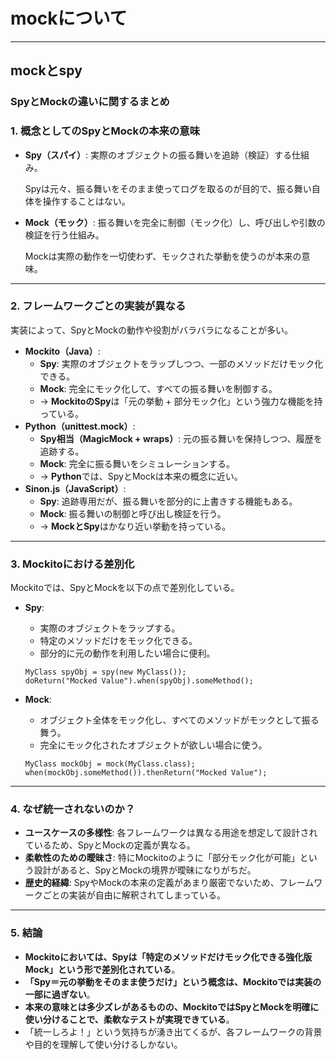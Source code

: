 # mockについて

---

## mockとspy

### **SpyとMockの違いに関するまとめ**

### 1. **概念としてのSpyとMockの本来の意味**

- **Spy（スパイ）**: 実際のオブジェクトの振る舞いを追跡（検証）する仕組み。

  Spyは元々、振る舞いをそのまま使ってログを取るのが目的で、振る舞い自体を操作することはない。

- **Mock（モック）**: 振る舞いを完全に制御（モック化）し、呼び出しや引数の検証を行う仕組み。

  Mockは実際の動作を一切使わず、モックされた挙動を使うのが本来の意味。


---

### 2. **フレームワークごとの実装が異なる**

実装によって、SpyとMockの動作や役割がバラバラになることが多い。

- **Mockito（Java）**:
    - **Spy**: 実際のオブジェクトをラップしつつ、一部のメソッドだけモック化できる。
    - **Mock**: 完全にモック化して、すべての振る舞いを制御する。
    - → **MockitoのSpy**は「元の挙動 + 部分モック化」という強力な機能を持っている。
- **Python（unittest.mock）**:
    - **Spy相当（MagicMock + wraps）**: 元の振る舞いを保持しつつ、履歴を追跡する。
    - **Mock**: 完全に振る舞いをシミュレーションする。
    - → **Python**では、SpyとMockは本来の概念に近い。
- **Sinon.js（JavaScript）**:
    - **Spy**: 追跡専用だが、振る舞いを部分的に上書きする機能もある。
    - **Mock**: 振る舞いの制御と呼び出し検証を行う。
    - → **MockとSpy**はかなり近い挙動を持っている。

---

### 3. **Mockitoにおける差別化**

Mockitoでは、SpyとMockを以下の点で差別化している。

- **Spy**:
    - 実際のオブジェクトをラップする。
    - 特定のメソッドだけをモック化できる。
    - 部分的に元の動作を利用したい場合に便利。

    ```
    MyClass spyObj = spy(new MyClass());
    doReturn("Mocked Value").when(spyObj).someMethod();
    ```

- **Mock**:
    - オブジェクト全体をモック化し、すべてのメソッドがモックとして振る舞う。
    - 完全にモック化されたオブジェクトが欲しい場合に使う。

    ```
    MyClass mockObj = mock(MyClass.class);
    when(mockObj.someMethod()).thenReturn("Mocked Value");
    ```


---

### 4. **なぜ統一されないのか？**

- **ユースケースの多様性**: 各フレームワークは異なる用途を想定して設計されているため、SpyとMockの定義が異なる。
- **柔軟性のための曖昧さ**: 特にMockitoのように「部分モック化が可能」という設計があると、SpyとMockの境界が曖昧になりがちだ。
- **歴史的経緯**: SpyやMockの本来の定義があまり厳密でないため、フレームワークごとの実装が自由に解釈されてしまっている。

---

### 5. **結論**

- **Mockitoにおいては、Spyは「特定のメソッドだけモック化できる強化版Mock」という形で差別化されている**。
- **「Spy＝元の挙動をそのまま使うだけ」という概念は、Mockitoでは実装の一部に過ぎない**。
- **本来の意味とは多少ズレがあるものの、MockitoではSpyとMockを明確に使い分けることで、柔軟なテストが実現できている**。
- 「統一しろよ！」という気持ちが湧き出てくるが、各フレームワークの背景や目的を理解して使い分けるしかない。
